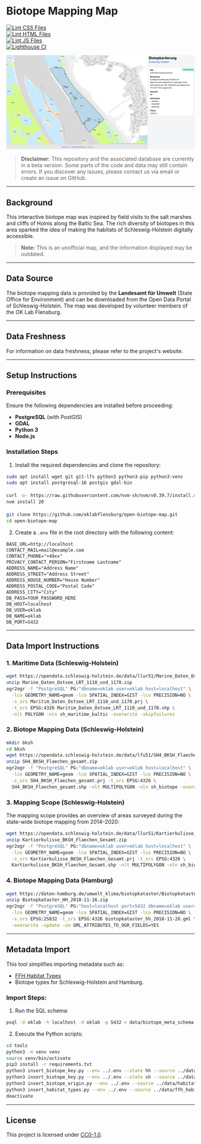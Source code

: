 # Biotope Mapping Map

[![Lint CSS Files](https://github.com/oklabflensburg/open-biotope-map/actions/workflows/lint-css.yml/badge.svg)](https://github.com/oklabflensburg/open-biotope-map/actions/workflows/lint-css.yml)  
[![Lint HTML Files](https://github.com/oklabflensburg/open-biotope-map/actions/workflows/lint-html.yml/badge.svg)](https://github.com/oklabflensburg/open-biotope-map/actions/workflows/lint-html.yml)  
[![Lint JS Files](https://github.com/oklabflensburg/open-biotope-map/actions/workflows/lint-js.yml/badge.svg)](https://github.com/oklabflensburg/open-biotope-map/actions/workflows/lint-js.yml)  
[![Lighthouse CI](https://github.com/oklabflensburg/open-biotope-map/actions/workflows/lighthouse.yml/badge.svg)](https://github.com/oklabflensburg/open-biotope-map/actions/workflows/lighthouse.yml)

![Screenshot of the interactive biotope map](https://raw.githubusercontent.com/oklabflensburg/open-biotope-map/main/screenshot_biotopkarte.webp)

> **Disclaimer:** This repository and the associated database are currently in a beta version. Some parts of the code and data may still contain errors. If you discover any issues, please contact us via email or create an issue on GitHub.


---

## Background

This interactive biotope map was inspired by field visits to the salt marshes and cliffs of Holnis along the Baltic Sea. The rich diversity of biotopes in this area sparked the idea of making the habitats of Schleswig-Holstein digitally accessible.  
> **Note:** This is an unofficial map, and the information displayed may be outdated.


---


## Data Source

The biotope mapping data is provided by the **Landesamt für Umwelt** (State Office for Environment) and can be downloaded from the Open Data Portal of Schleswig-Holstein. The map was developed by volunteer members of the OK Lab Flensburg.


---


## Data Freshness

For information on data freshness, please refer to the project's website.


---


## Setup Instructions

### Prerequisites

Ensure the following dependencies are installed before proceeding:
- **PostgreSQL** (with PostGIS)
- **GDAL**
- **Python 3**
- **Node.js**

### Installation Steps

1. Install the required dependencies and clone the repository:
```bash
sudo apt install wget git git-lfs python3 python3-pip python3-venv
sudo apt install postgresql-16 postgis gdal-bin

curl -o- https://raw.githubusercontent.com/nvm-sh/nvm/v0.39.7/install.sh | bash
nvm install 20

git clone https://github.com/oklabflensburg/open-biotope-map.git
cd open-biotope-map
```

2. Create a `.env` file in the root directory with the following content:

```env
BASE_URL=http://localhost
CONTACT_MAIL=mail@example.com
CONTACT_PHONE="+49xx"
PRIVACY_CONTACT_PERSON="Firstname Lastname"
ADDRESS_NAME="Address Name"
ADDRESS_STREET="Address Street"
ADDRESS_HOUSE_NUMBER="House Number"
ADDRESS_POSTAL_CODE="Postal Code"
ADDRESS_CITY="City"
DB_PASS=YOUR_PASSWORD_HERE
DB_HOST=localhost
DB_USER=oklab
DB_NAME=oklab
DB_PORT=5432
```


---


## Data Import Instructions

### 1. Maritime Data (Schleswig-Holstein)

```bash
wget https://opendata.schleswig-holstein.de/data/llur51/Marine_Daten_Ostsee_LRT_1110_und_1170.zip
unzip Marine_Daten_Ostsee_LRT_1110_und_1170.zip
ogr2ogr -f "PostgreSQL" PG:"dbname=oklab user=oklab host=localhost" \
  -lco GEOMETRY_NAME=geom -lco SPATIAL_INDEX=GIST -lco PRECISION=NO \
  -s_srs Maritim_Daten_Ostsee_LRT_1110_und_1170.prj \
  -t_srs EPSG:4326 Maritim_Daten_Ostsee_LRT_1110_und_1170.shp \
  -nlt POLYGON -nln sh_maritime_baltic -overwrite -skipfailures
```


### 2. Biotope Mapping Data (Schleswig-Holstein)

```bash
mkdir bksh
cd bksh
wget https://opendata.schleswig-holstein.de/data/lfu51/SH4_BKSH_Flaechen_gesamt.zip
unzip SH4_BKSH_Flaechen_gesamt.zip
ogr2ogr -f "PostgreSQL" PG:"dbname=oklab user=oklab host=localhost" \
  -lco GEOMETRY_NAME=geom -lco SPATIAL_INDEX=GIST -lco PRECISION=NO \
  -s_srs SH4_BKSH_Flaechen_gesamt.prj -t_srs EPSG:4326 \
  SH4_BKSH_Flaechen_gesamt.shp -nlt MULTIPOLYGON -nln sh_biotope -overwrite -update
```


### 3. Mapping Scope (Schleswig-Holstein)

The mapping scope provides an overview of areas surveyed during the state-wide biotope mapping from 2014–2020:

```bash
wget https://opendata.schleswig-holstein.de/data/llur51/Kartierkulisse_BKSH_Flaechen_Gesamt.zip
unzip Kartierkulisse_BKSH_Flaechen_Gesamt.zip
ogr2ogr -f "PostgreSQL" PG:"dbname=oklab user=oklab host=localhost" \
  -lco GEOMETRY_NAME=geom -lco SPATIAL_INDEX=GIST -lco PRECISION=NO \
  -s_srs Kartierkulisse_BKSH_Flaechen_Gesamt.prj -t_srs EPSG:4326 \
  Kartierkulisse_BKSH_Flaechen_Gesamt.shp -nlt MULTIPOLYGON -nln sh_biotope_kulisse -overwrite -update
```


### 4. Biotope Mapping Data (Hamburg)

```bash
wget https://daten-hamburg.de/umwelt_klima/biotopkataster/Biotopkataster_HH_2018-11-16.zip
unzip Biotopkataster_HH_2018-11-16.zip
ogr2ogr -f "PostgreSQL" PG:"host=localhost port=5432 dbname=oklab user=oklab" \
  -lco GEOMETRY_NAME=geom -lco SPATIAL_INDEX=GIST -lco PRECISION=NO \
  -s_srs EPSG:25832 -t_srs EPSG:4326 biotopkataster_hh_2018-11-28.gml \
  -overwrite -update -oo GML_ATTRIBUTES_TO_OGR_FIELDS=YES
```


---


## Metadata Import


This tool simplifies importing metadata such as:

- [FFH Habitat Types](https://www.bfn.de/lebensraumtypen)
- Biotope types for Schleswig-Holstein and Hamburg.


### Import Steps:

1. Run the SQL schema:

```bash
psql -U oklab -h localhost -d oklab -p 5432 < data/biotope_meta_schema.sql
```

2. Execute the Python scripts:

```bash
cd tools
python3 -m venv venv
source venv/bin/activate
pip3 install -r requirements.txt
python3 insert_biotope_key.py --env ../.env --state hh --source ../data/biotoptypen_schluessel_hamburg.csv --verbose
python3 insert_biotope_key.py --env ../.env --state sh --source ../data/biotoptypen_standardliste.csv --verbose
python3 insert_biotope_origin.py --env ../.env --source ../data/habitat_mapping_origin.csv --verbose
python3 insert_habitat_types.py --env ../.env --source ../data/ffh_habitat_types.csv --verbose
deactivate
```


---


## License

This project is licensed under [CC0-1.0](LICENSE).
